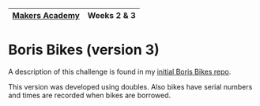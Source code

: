 | [Makers Academy](http://www.makersacademy.com) | Weeks 2 & 3 |
| ------ | ------ |

Boris Bikes (version 3)
=======================

A description of this challenge is found in my [initial Boris Bikes repo](https://github.com/michballard/boris-bikes).  

This version was developed using doubles.  Also bikes have serial numbers and times are recorded when bikes are borrowed.  

